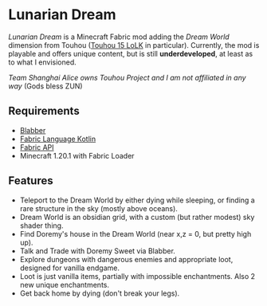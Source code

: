 # Lunarian Dream
_Lunarian Dream_ is a Minecraft Fabric mod adding the _Dream World_ dimension
from Touhou ([Touhou 15 LoLK](https://store.steampowered.com/app/937580/Touhou_Kanjuden__Legacy_of_Lunatic_Kingdom/) in particular).
Currently, the mod is playable and offers unique content, but is still **underdeveloped**, at least as to what I envisioned.

_Team Shanghai Alice owns Touhou Project and I am not affiliated in any way_ (Gods bless ZUN)

## Requirements

- [Blabber](https://modrinth.com/mod/blabber)
- [Fabric Language Kotlin](https://modrinth.com/mod/fabric-language-kotlin)
- [Fabric API](https://modrinth.com/mod/fabric-api)
- Minecraft 1.20.1 with Fabric Loader

## Features

- Teleport to the Dream World by either dying while sleeping, or finding a rare structure in the sky (mostly above oceans).
- Dream World is an obsidian grid, with a custom (but rather modest) sky shader thing.
- Find Doremy's house in the Dream World (near x,z = 0, but pretty high up).
- Talk and Trade with Doremy Sweet via Blabber.
- Explore dungeons with dangerous enemies and appropriate loot, designed for vanilla endgame.
- Loot is just vanilla items, partially with impossible enchantments. Also 2 new unique enchantments.
- Get back home by dying (don't break your legs). 
